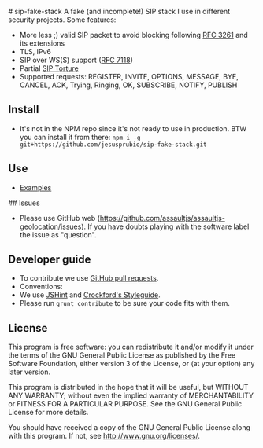# sip-fake-stack
A fake (and incomplete!) SIP stack I use in different security projects. Some features:
- More less ;) valid SIP packet to avoid blocking following [RFC 3261](http://www.ietf.org/rfc/rfc3261.txt) and its extensions
- TLS, IPv6
- SIP over WS(S) support ([RFC 7118](https://tools.ietf.org/html/rfc7118))
- Partial [SIP Torture](https://tools.ietf.org/html/rfc4475)
- Supported requests: REGISTER, INVITE, OPTIONS, MESSAGE, BYE, CANCEL, ACK, Trying, Ringing, OK, SUBSCRIBE, NOTIFY, PUBLISH


## Install
- It's not in the NPM repo since it's not ready to use in production. BTW you can install it from there:
`npm i -g git+https://github.com/jesusprubio/sip-fake-stack.git`

## Use
- [Examples](examples)

## Issues
- Please use GitHub web (https://github.com/assaultjs/assaultjs-geolocation/issues). If you have doubts playing with the software label the issue as "question".

## Developer guide
- To contribute we use [GitHub pull requests](https://help.github.com/articles/using-pull-requests).
- Conventions:
 - We use [JSHint](http://jshint.com/) and [Crockford's Styleguide](http://javascript.crockford.com/code.html).
 - Please run `grunt contribute` to be sure your code fits with them.

## License
This program is free software: you can redistribute it and/or modify
it under the terms of the GNU General Public License as published by
the Free Software Foundation, either version 3 of the License, or
(at your option) any later version.

This program is distributed in the hope that it will be useful,
but WITHOUT ANY WARRANTY; without even the implied warranty of
MERCHANTABILITY or FITNESS FOR A PARTICULAR PURPOSE.  See the
GNU General Public License for more details.

You should have received a copy of the GNU General Public License
along with this program.  If not, see <http://www.gnu.org/licenses/>.